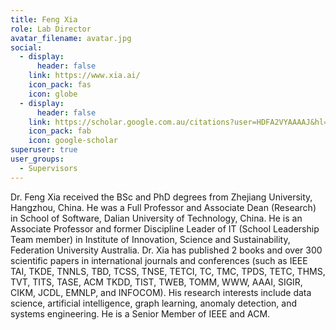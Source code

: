 ```yaml
---
title: Feng Xia
role: Lab Director
avatar_filename: avatar.jpg
social:
  - display:
      header: false
    link: https://www.xia.ai/
    icon_pack: fas
    icon: globe
  - display:
      header: false
    link: https://scholar.google.com.au/citations?user=HDFA2VYAAAAJ&hl=en
    icon_pack: fab
    icon: google-scholar
superuser: true
user_groups:
  - Supervisors
---
```

Dr. Feng Xia received the BSc and PhD degrees from Zhejiang University, Hangzhou, China. He was a Full Professor and Associate Dean (Research) in School of Software, Dalian University of Technology, China. He is an Associate Professor and former Discipline Leader of IT (School Leadership Team member) in Institute of Innovation, Science and Sustainability, Federation University Australia. Dr. Xia has published 2 books and over 300 scientific papers in international journals and conferences (such as IEEE TAI, TKDE, TNNLS, TBD, TCSS, TNSE, TETCI, TC, TMC, TPDS, TETC, THMS, TVT, TITS, TASE, ACM TKDD, TIST, TWEB, TOMM, WWW, AAAI, SIGIR, CIKM, JCDL, EMNLP, and INFOCOM). His research interests include data science, artificial intelligence, graph learning, anomaly detection, and systems engineering. He is a Senior Member of IEEE and ACM.